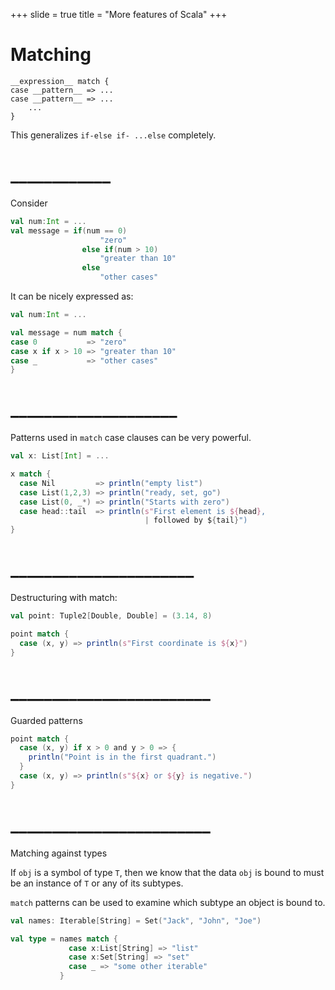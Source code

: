 +++
slide = true
title = "More features of Scala"
+++

# Matching

```{scala template}
__expression__ match {
case __pattern__ => ...
case __pattern__ => ...
    ...
}
```

This generalizes `if-else if- ...else` completely.

# ____________

Consider

```scala
val num:Int = ...
val message = if(num == 0) 
                    "zero"
                else if(num > 10) 
                    "greater than 10"
                else
                    "other cases"
```

It can be nicely expressed as:

```scala
val num:Int = ...

val message = num match {
case 0           => "zero"
case x if x > 10 => "greater than 10"
case _           => "other cases"
}
```

# ____________________

Patterns used in `match` case clauses can be very powerful.

```scala
val x: List[Int] = ...

x match {
  case Nil         => println("empty list")
  case List(1,2,3) => println("ready, set, go")
  case List(0, _*) => println("Starts with zero")
  case head::tail  => println(s"First element is ${head}, 
                              | followed by ${tail}")
}
```

# ______________________

Destructuring with match:

```scala
val point: Tuple2[Double, Double] = (3.14, 8)

point match {
  case (x, y) => println(s"First coordinate is ${x}")
}
```

# ________________________

Guarded patterns

```scala
point match {
  case (x, y) if x > 0 and y > 0 => {
    println("Point is in the first quadrant.")
  }
  case (x, y) => println(s"${x} or ${y} is negative.")
}
```

# ________________________

Matching against types

If `obj` is a symbol of type `T`, then we know that the data `obj` is bound to
must be an instance of `T` or any of its subtypes.

`match` patterns can be used to examine which subtype an object is bound to.

```scala
val names: Iterable[String] = Set("Jack", "John", "Joe")

val type = names match {
             case x:List[String] => "list"
             case x:Set[String] => "set"
             case _ => "some other iterable"
           }
```
